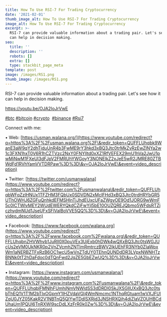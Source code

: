 ```yaml
---
title: How To Use RSI-7 For Trading Cryptocurrency
date: '2021-02-01'
thumb_image_alt: How To Use RSI-7 For Trading Cryptocurrency
image_alt: How To Use RSI-7 For Trading Cryptocurrency
excerpt: >-
  RSI-7 can provide valuable information about a trading pair. Let's see how it
  can help in decision making.
seo:
  title: ''
  description: ''
  robots: []
  extra: []
  type: stackbit_page_meta
template: post
image: /images/RS1.png
thumb_image: /images/RS1.png
---
```

RSI-7 can provide valuable information about a trading pair. Let's see how it can help in decision making.

<https://youtu.be/OJA2IoJrVwE>

[#btc](https://www.youtube.com/hashtag/btc) [#bitcoin](https://www.youtube.com/hashtag/bitcoin) [#crypto](https://www.youtube.com/hashtag/crypto)  [#binance](https://www.youtube.com/hashtag/binance) [#Rsi7](https://www.youtube.com/hashtag/rsi7)

Connect with me: 

• Web: [https://usman.walana.org/](https://www.youtube.com/redirect?q=https%3A%2F%2Fusman.walana.org%2F\&redir_token=QUFFLUhqbk9WanE3aW9qY2dhTjduUnR4b3FwME9rY3hkd3xBQ3Jtc0trMkZvRzEwZlNYa2w1c3FXN1hxT0V6R1hCZTVzc2NxY0FNYlltd0xXZ1RfVEFEX29mU1hVa2JwU1pwMjNwM1FXeUl3dFJpV2FMRUhYWGoyY3NONElkZ2xJeE5wR2JMRE80ZTBWdFd1RVhYamVVTDRPaw%3D%3D\&v=OJA2IoJrVwE\&event=video_description)

• Twitter: [https://twitter.com/usmanwalana](https://www.youtube.com/redirect?q=https%3A%2F%2Ftwitter.com%2Fusmanwalana\&redir_token=QUFFLUhqbWFqZzlHNUx1TFZHM3FQbUx0SDVDN2xMclFHd3xBQ3Jtc0trdHRYbGR5UThOWHJ6ZGFuQnhkdEFMSHlnTjJhdEUxcUFaZWgyOE9Od1JORG9wWmF5c0lCTWlvMEY2WUdEWERYQkdCZjFwYjl5bE10OUZQREJQbmo5WFdsRTZjczhydmNUd1JseUFxSFlValBoVVE5QQ%3D%3D\&v=OJA2IoJrVwE\&event=video_description)

• Facebook: [https://www.facebook.com/walana.org](https://www.youtube.com/redirect?q=https%3A%2F%2Fwww.facebook.com%2Fwalana.org\&redir_token=QUFFLUhqbnZHVWhvb1JuRll0X0puVEx3UjExb0hDWk4wQXxBQ3Jtc0tsWGJUcUs2eVM0UkNKR0p2VnZVcmhZNTlmRmtrczBWV2lkUEhFR3NYb0ZIaWpxWm1aNERBZTFxRzB6OC1wcU5wVnZTdUY0TEhnQUNDdDR3LVpxNWNHTzBNNk0tT2hDaFdoc0dTQnFwd2JqZE5GbEZwUQ%3D%3D\&v=OJA2IoJrVwE\&event=video_description)

• Instagram: [https://www.instagram.com/usmanwalana/](https://www.youtube.com/redirect?q=https%3A%2F%2Fwww.instagram.com%2Fusmanwalana%2F\&redir_token=QUFFLUhqblFMNlhFUmhjNmVNWldSS3dDRDl0SkJXSGllUXxBQ3Jtc0tsbThEQ1V1T1M2bTIxOGpmY1lHZVdaVGl4WmNmcmc1NThqRGtuam1wVXJFUlZqU0JYZ05KakR2V1NBTnQ5QlYwTDdlSXRid3JNSHRXQjh4djZIaVZOUHBCdUhaUm1PQUl6TnRXWl9scDdLXzFrR0k0Zw%3D%3D\&v=OJA2IoJrVwE\&event=video_description)
